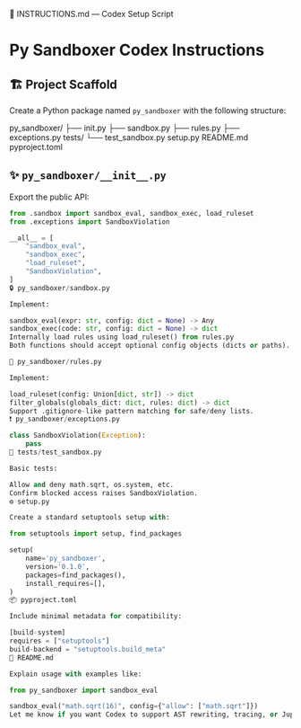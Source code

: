 📜 INSTRUCTIONS.md — Codex Setup Script

# Py Sandboxer Codex Instructions

## 🏗️ Project Scaffold

Create a Python package named `py_sandboxer` with the following structure:

py_sandboxer/
├── init.py
├── sandbox.py
├── rules.py
├── exceptions.py
tests/
└── test_sandbox.py
setup.py
README.md
pyproject.toml


## ✨ `py_sandboxer/__init__.py`

Export the public API:
```python
from .sandbox import sandbox_eval, sandbox_exec, load_ruleset
from .exceptions import SandboxViolation

__all__ = [
    "sandbox_eval",
    "sandbox_exec",
    "load_ruleset",
    "SandboxViolation",
]
🔒 py_sandboxer/sandbox.py

Implement:

sandbox_eval(expr: str, config: dict = None) -> Any
sandbox_exec(code: str, config: dict = None) -> dict
Internally load rules using load_ruleset() from rules.py
Both functions should accept optional config objects (dicts or paths).

📜 py_sandboxer/rules.py

Implement:

load_ruleset(config: Union[dict, str]) -> dict
filter_globals(globals_dict: dict, rules: dict) -> dict
Support .gitignore-like pattern matching for safe/deny lists.
❗ py_sandboxer/exceptions.py

class SandboxViolation(Exception):
    pass
🧪 tests/test_sandbox.py

Basic tests:

Allow and deny math.sqrt, os.system, etc.
Confirm blocked access raises SandboxViolation.
⚙️ setup.py

Create a standard setuptools setup with:

from setuptools import setup, find_packages

setup(
    name='py_sandboxer',
    version='0.1.0',
    packages=find_packages(),
    install_requires=[],
)
📦 pyproject.toml

Include minimal metadata for compatibility:

[build-system]
requires = ["setuptools"]
build-backend = "setuptools.build_meta"
📘 README.md

Explain usage with examples like:

from py_sandboxer import sandbox_eval

sandbox_eval("math.sqrt(16)", config={"allow": ["math.sqrt"]})
Let me know if you want Codex to support AST rewriting, tracing, or Jupyter-safe context controls in future expansions.